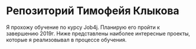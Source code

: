 # Репозиторий Тимофейя Клыкова
Я прохожу обучение по курсу Job4j. Планирую его пройти к завершению 2019г.
Ниже представлены наиболее интересные проекты, которые я реализовывал в процессе обучения. 